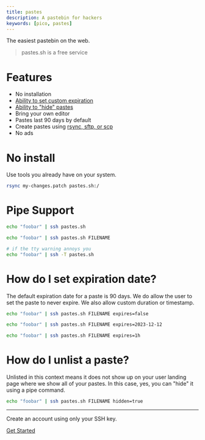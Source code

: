 ```yaml
---
title: pastes
description: A pastebin for hackers
keywords: [pico, pastes]
---
```


The easiest pastebin on the web.

> pastes.sh is a free service

# Features

- No installation
- [Ability to set custom expiration](#how-do-i-set-expiration-date)
- [Ability to "hide" pastes](#how-do-i-unlist-a-paste)
- Bring your own editor
- Pastes last 90 days by default
- Create pastes using [rsync, sftp, or scp](/file-uploads)
- No ads

# No install

Use tools you already have on your system.

```bash
rsync my-changes.patch pastes.sh:/
```

# Pipe Support

```bash
echo "foobar" | ssh pastes.sh

echo "foobar" | ssh pastes.sh FILENAME

# if the tty warning annoys you
echo "foobar" | ssh -T pastes.sh
```

# How do I set expiration date?

The default expiration date for a paste is 90 days. We do allow the user to set
the paste to never expire. We also allow custom duration or timestamp.

```bash
echo "foobar" | ssh pastes.sh FILENAME expires=false

echo "foobar" | ssh pastes.sh FILENAME expires=2023-12-12

echo "foobar" | ssh pastes.sh FILENAME expires=1h
```

# How do I unlist a paste?

Unlisted in this context means it does not show up on your user landing page
where we show all of your pastes. In this case, yes, you can "hide" it using a
pipe command.

```bash
echo "foobar" | ssh pastes.sh FILENAME hidden=true
```

<hr />
<div class="flex flex-col items-center justify-center">
  <p>Create an account using only your SSH key.</p>
  <a href="/getting-started" class="btn-link">Get Started</a>
</div>
